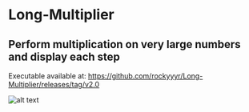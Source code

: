 # Long-Multiplier
## Perform multiplication on very large numbers and display each step

Executable available at: https://github.com/rockyyyr/Long-Multiplier/releases/tag/v2.0

![alt text](https://user-images.githubusercontent.com/16550024/27207664-874a67c8-51f5-11e7-97da-bd21879b0a2c.png)

